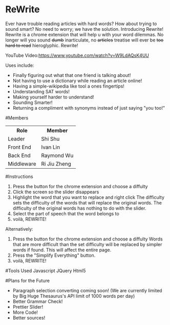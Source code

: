 # ReWrite

Ever have trouble reading articles with hard words? How about trying to sound smart? No need to worry; we have the solution. Introducing Rewrite! Rewrite is a chrome extension that will help u with your word dilemmas.
No longer will you sound <strike>dumb</strike> inarticulate, no <strike>articles</strike> treatise will ever be <strike>too hard to read</strike> hieroglyphic. Rewrite!

YouTube Video:https://www.youtube.com/watch?v=W9LdAQsK4UU

Uses include:
- Finally figuring out what that one friend is talking about!
- Not having to use a dictionary while reading an article online!
- Having a simple-wikipedia like tool a ones fingertips!
- Understanding SAT words!
- Making yourself harder to understand!
- Sounding Smarter!
- Returning a compliment with synonyms instead of just saying "you too!"

#Members
<table>
<tr>
<th>Role</th>
<th>Member</th>
<tr>
<td> Leader </td>
<td>Shi Shu</td>
</tr>
<tr>
<td> Front End </td>
<td>Ivan Lin</td>
</tr>
<tr>
<td> Back End </td>
<td>Raymond Wu</td>
</tr>
<tr>
<td> Middleware </td>
<td>Ri Jiu Zheng</td>
</tr>
</table>

#Instructions
1. Press the button for the chrome extension and choose a diffulty
2. Click the screen so the slider disappears
3. Highlight the word that you want to replace and right click
   The difficulty sets the difficulty of the words that will replace the original words.
   The difficulty of the original words has nothing to do with the slider.
4. Select the part of speech that the word belongs to
5. voilà, REWRITE!

Alternatively:<br>
1. Press the button for the chrome extension and choose a diffulty
   Words that are more difficult than the set difficulty will be replaced by simpler words
   if found. This will affect the entire page.<br>
2. Press the "Simplify Everything" button.<br>
3. voilà, REWRITE!

#Tools Used
Javascript
JQuery
Html5

#Plans for the Future
- Paragraph selection converting coming soon! (We are currently limited by Big Huge Thesaurus's API limit of 1000 words per day)
- Better Grammar Check!
- Prettier Slider!
- More Code!
- Better sources!
